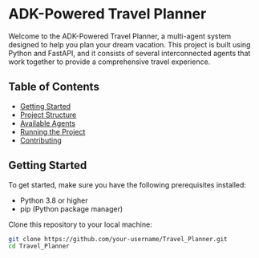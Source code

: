 
# ADK-Powered Travel Planner

Welcome to the ADK-Powered Travel Planner, a multi-agent system designed to help you plan your dream vacation. This project is built using Python and FastAPI, and it consists of several interconnected agents that work together to provide a comprehensive travel experience.

## Table of Contents

- [Getting Started](#getting-started)
- [Project Structure](#project-structure)
- [Available Agents](#available-agents)
- [Running the Project](#running-the-project)
- [Contributing](#contributing)

## Getting Started

To get started, make sure you have the following prerequisites installed:

- Python 3.8 or higher
- pip (Python package manager)

Clone this repository to your local machine:

```bash
git clone https://github.com/your-username/Travel_Planner.git
cd Travel_Planner